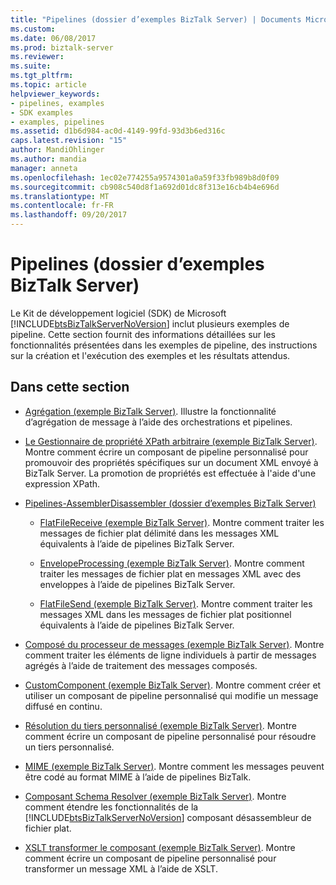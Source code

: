 ```yaml
---
title: "Pipelines (dossier d’exemples BizTalk Server) | Documents Microsoft"
ms.custom: 
ms.date: 06/08/2017
ms.prod: biztalk-server
ms.reviewer: 
ms.suite: 
ms.tgt_pltfrm: 
ms.topic: article
helpviewer_keywords:
- pipelines, examples
- SDK examples
- examples, pipelines
ms.assetid: d1b6d984-ac0d-4149-99fd-93d3b6ed316c
caps.latest.revision: "15"
author: MandiOhlinger
ms.author: mandia
manager: anneta
ms.openlocfilehash: 1ec02e774255a9574301a0a59f33fb989b8d0f09
ms.sourcegitcommit: cb908c540d8f1a692d01dc8f313e16cb4b4e696d
ms.translationtype: MT
ms.contentlocale: fr-FR
ms.lasthandoff: 09/20/2017
---
```

# <a name="pipelines-biztalk-server-samples-folder"></a>Pipelines (dossier d’exemples BizTalk Server)
Le Kit de développement logiciel (SDK) de Microsoft [!INCLUDE[btsBizTalkServerNoVersion](../includes/btsbiztalkservernoversion-md.md)] inclut plusieurs exemples de pipeline. Cette section fournit des informations détaillées sur les fonctionnalités présentées dans les exemples de pipeline, des instructions sur la création et l'exécution des exemples et les résultats attendus.  
  
## <a name="in-this-section"></a>Dans cette section  
  
-   [Agrégation (exemple BizTalk Server)](../core/aggregator-biztalk-server-sample.md). Illustre la fonctionnalité d’agrégation de message à l’aide des orchestrations et pipelines.  
  
-   [Le Gestionnaire de propriété XPath arbitraire (exemple BizTalk Server)](../core/arbitrary-xpath-property-handler-biztalk-server-sample.md). Montre comment écrire un composant de pipeline personnalisé pour promouvoir des propriétés spécifiques sur un document XML envoyé à BizTalk Server. La promotion de propriétés est effectuée à l'aide d'une expression XPath.  
  
-   [Pipelines-AssemblerDisassembler (dossier d’exemples BizTalk Server)](../core/pipelines-assemblerdisassembler-biztalk-server-samples-folder.md)  
  
    -   [FlatFileReceive (exemple BizTalk Server)](../core/flatfilereceive-biztalk-server-sample.md). Montre comment traiter les messages de fichier plat délimité dans les messages XML équivalents à l’aide de pipelines BizTalk Server.  
  
    -   [EnvelopeProcessing (exemple BizTalk Server)](../core/envelopeprocessing-biztalk-server-sample.md). Montre comment traiter les messages de fichier plat en messages XML avec des enveloppes à l’aide de pipelines BizTalk Server.  
  
    -   [FlatFileSend (exemple BizTalk Server)](../core/flatfilesend-biztalk-server-sample.md). Montre comment traiter les messages XML dans les messages de fichier plat positionnel équivalents à l’aide de pipelines BizTalk Server.  
  
-   [Composé du processeur de messages (exemple BizTalk Server)](../core/composed-message-processor-biztalk-server-sample.md). Montre comment traiter les éléments de ligne individuels à partir de messages agrégés à l’aide de traitement des messages composés.  
  
-   [CustomComponent (exemple BizTalk Server)](../core/customcomponent-biztalk-server-sample.md). Montre comment créer et utiliser un composant de pipeline personnalisé qui modifie un message diffusé en continu.  
  
-   [Résolution du tiers personnalisé (exemple BizTalk Server)](../core/custom-party-resolution-biztalk-server-sample.md). Montre comment écrire un composant de pipeline personnalisé pour résoudre un tiers personnalisé.  
  
-   [MIME (exemple BizTalk Server)](../core/mime-biztalk-server-sample.md). Montre comment les messages peuvent être codé au format MIME à l’aide de pipelines BizTalk.  
  
-   [Composant Schema Resolver (exemple BizTalk Server)](../core/schema-resolver-component-biztalk-server-sample.md). Montre comment étendre les fonctionnalités de la [!INCLUDE[btsBizTalkServerNoVersion](../includes/btsbiztalkservernoversion-md.md)] composant désassembleur de fichier plat.  
  
-   [XSLT transformer le composant (exemple BizTalk Server)](../core/xslt-transform-component-biztalk-server-sample.md). Montre comment écrire un composant de pipeline personnalisé pour transformer un message XML à l’aide de XSLT.